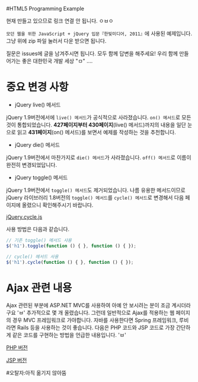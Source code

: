 #HTML5 Programming Example

현재 만들고 있으므로 링크 연결 안 됩니다. ㅇㅂㅇ

`모던 웹을 위한 JavaScript + jQuery 입문『한빛미디어, 2011』`에 사용된 예제입니다.
그냥 위에 zip 파일 눌러서 다운 받으면 됩니다.

질문은 issues에 글을 남겨주시면 됩니다.
모두 함께 답변을 해주세요!
우리 함께 만들어가는 좋은 대한민국 개발 세상 "ㅁ" ....

# 중요 변경 사항
* jQuery live() 메서드

jQuery 1.9버전에서에 `live() 메서드`가 공식적으로 사라졌습니다.
`on() 메서드`로 모든 것이 통합되었습니다.
__427페이지부터 430페이지__(live() 메서드)까지의 내용을 일단 눈으로 읽고
__431페이지__(on() 메서드)를 보면서 예제를 작성하는 것을 추천합니다.

* jQuery die() 메서드

jQuery 1.9버전에서 마찬가지로 `die() 메서드`가 사라졌습니다.
`off() 메서드`로 이름이 완전히 변경되었답니다.

* jQuery toggle() 메서드

jQuery 1.9버전에서 `toggle() 메서드`도 제거되었습니다.
나름 유용한 메서드이므로 jQuery 라이브러리 1.8버전의 `toggle() 메서드`를 `cycle() 메서드`로 변경해서 다음 페이지에 올렸으니 확인해주시기 바랍니다.

[jQuery.cycle.js](https://github.com/rintiantta/jquery.cycle.js)

사용 방법은 다음과 같습니다.

```javascript
// 기존 toggle() 메서드 사용
$('h1').toggle(function () { }, function () { });
```
```javascript
// cycle() 메서드 사용
$('h1').cycle(function () { }, function () { });
```

# Ajax 관련 내용

Ajax 관련된 부분에 ASP.NET MVC를 사용하여 아예 안 보시려는 분이 조금 계시더라구요 'ㅂ' 추가적으로 몇 개 올렸습니다. 그런데 일반적으로 Ajax를 적용하는 웹 페이지의 경우 MVC 프레임워크로 가야합니다.
자바를 사용한다면 Spring 프레임워크, 루비라면 Rails 등을 사용하는 것이 좋습니다. 다음은 PHP 코드와 JSP 코드로 가장 간단하게 같은 코드를 구현하는 방법을 언급한 내용입니다. 'ㅂ'

[PHP 버전](http://github.com)

[JSP 버전](http://github.com)

#오탈자:아직 옮기지 않아뚬
